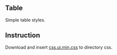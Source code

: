 ## Table

Simple table styles.

## Instruction

Download and insert [css.ui.min.css](https://github.com/css-ui/cssui/tree/master/src/min) to directory css.
